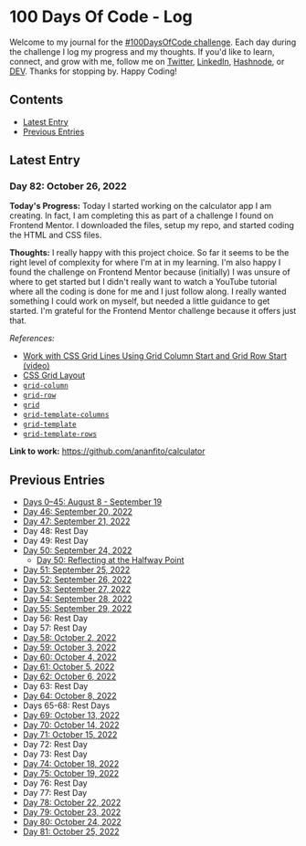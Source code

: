 # 100 Days Of Code - Log
Welcome to my journal for the [#100DaysOfCode challenge](https://www.100daysofcode.com/). Each day during the challenge I log my progress and my thoughts. If you'd like to learn, connect, and grow with me, follow me on [Twitter](https://twitter.com/wordsbyfifi/), [LinkedIn](https://linkedin.com/in/anthonynanfito), [Hashnode](https://ananfito.hashnode.dev/), or [DEV](https://dev.to/ananfito). Thanks for stopping by. Happy Coding!

## Contents

- [Latest Entry](#latest-entry)
- [Previous Entries](#previous-entries)

## Latest Entry

### Day 82: October 26, 2022

**Today's Progress:** Today I started working on the calculator app I am creating. In fact, I am completing this as part of a challenge I found on Frontend Mentor. I downloaded the files, setup my repo, and started coding the HTML and CSS files.

**Thoughts:** I really happy with this project choice. So far it seems to be the right level of complexity for where I'm at in my learning. I'm also happy I found the challenge on Frontend Mentor because (initially) I was unsure of where to get started but I didn't really want to watch a YouTube tutorial where all the coding is done for me and I just follow along. I really wanted something I could work on myself, but needed a little guidance to get started. I'm grateful for the Frontend Mentor challenge because it offers just that.

*References:* 

- [Work with CSS Grid Lines Using Grid Column Start and Grid Row Start (video)](https://youtu.be/Vb9-8uuonAY)
- [CSS Grid Layout](https://developer.mozilla.org/en-US/docs/Web/CSS/CSS_Grid_Layout)
- [`grid-column`](https://developer.mozilla.org/en-US/docs/Web/CSS/grid-column)
- [`grid-row`](https://developer.mozilla.org/en-US/docs/Web/CSS/grid-row)
- [`grid`](https://developer.mozilla.org/en-US/docs/Web/CSS/grid)
- [`grid-template-columns`](https://developer.mozilla.org/en-US/docs/Web/CSS/grid-template-columns)
- [`grid-template`](https://developer.mozilla.org/en-US/docs/Web/CSS/grid-template)
- [`grid-template-rows`](https://developer.mozilla.org/en-US/docs/Web/CSS/grid-template-rows)

**Link to work:** https://github.com/ananfito/calculator

## Previous Entries

- [Days 0–45: August 8 - September 19](./days0-45.md)
- [Day 46: September 20, 2022](./day46.md)
- [Day 47: September 21, 2022](./day47.md)
- Day 48: Rest Day
- Day 49: Rest Day
- [Day 50: September 24, 2022](./day50.md)
  - [Day 50: Reflecting at the Halfway Point](./day50-reflection.md)
- [Day 51: September 25, 2022](./day51.md)
- [Day 52: September 26, 2022](./day52.md)
- [Day 53: September 27, 2022](./day53.md)
- [Day 54: September 28, 2022](./day54.md)
- [Day 55: September 29, 2022](./day55.md)
- Day 56: Rest Day
- Day 57: Rest Day
- [Day 58: October 2, 2022](./day58.md)
- [Day 59: October 3, 2022](./day59.md)
- [Day 60: October 4, 2022](./day60.md)
- [Day 61: October 5, 2022](./day61.md)
- [Day 62: October 6, 2022](./day62.md)
- Day 63: Rest Day
- [Day 64: October 8, 2022](./day64.md)
- Days 65-68: Rest Days
- [Day 69: October 13, 2022](./day69.md)
- [Day 70: October 14, 2022](./day70.md)
- [Day 71: October 15, 2022](./day71.md)
- Day 72: Rest Day
- Day 73: Rest Day
- [Day 74: October 18, 2022](./day74.md)
- [Day 75: October 19, 2022](./day75.md)
- Day 76: Rest Day
- Day 77: Rest Day
- [Day 78: October 22, 2022](./day78.md)
- [Day 79: October 23, 2022](./day79.md)
- [Day 80: October 24, 2022](./day80.md)
- [Day 81: October 25, 2022](./day81.md)

